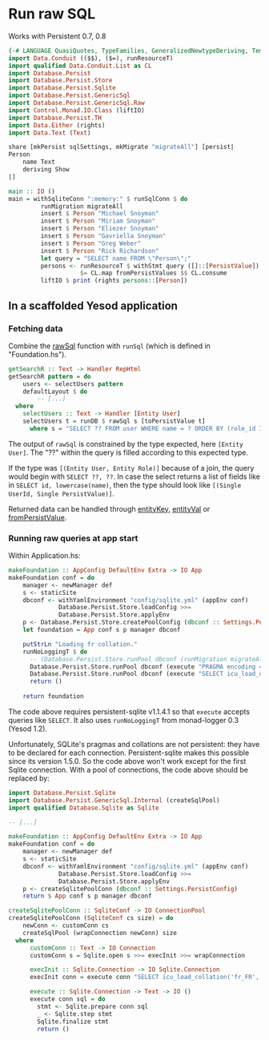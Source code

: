 # Run raw SQL

Works with Persistent 0.7, 0.8

```haskell
{-# LANGUAGE QuasiQuotes, TypeFamilies, GeneralizedNewtypeDeriving, TemplateHaskell, OverloadedStrings, FlexibleContexts, GADTs  #-}
import Data.Conduit (($$), ($=), runResourceT)
import qualified Data.Conduit.List as CL
import Database.Persist
import Database.Persist.Store
import Database.Persist.Sqlite
import Database.Persist.GenericSql
import Database.Persist.GenericSql.Raw
import Control.Monad.IO.Class (liftIO)
import Database.Persist.TH
import Data.Either (rights)
import Data.Text (Text)

share [mkPersist sqlSettings, mkMigrate "migrateAll"] [persist|
Person
    name Text
    deriving Show
|]

main :: IO ()
main = withSqliteConn ":memory:" $ runSqlConn $ do
         runMigration migrateAll
         insert $ Person "Michael Snoyman"
         insert $ Person "Miriam Snoyman"
         insert $ Person "Eliezer Snoyman"
         insert $ Person "Gavriella Snoyman"
         insert $ Person "Greg Weber"
         insert $ Person "Rick Richardson"
         let query = "SELECT name FROM \"Person\";"
         persons <- runResourceT $ withStmt query ([]::[PersistValue])
                    $= CL.map fromPersistValues $$ CL.consume
         liftIO $ print (rights persons::[Person])
```
## In a scaffolded Yesod application

### Fetching data

Combine the [rawSql](http://hackage.haskell.org/packages/archive/persistent/1.1.5.1/doc/html/Database-Persist-GenericSql.html#v:rawSql) function with `runSql` (which is defined in "Foundation.hs").

```haskell
getSearchR :: Text -> Handler RepHtml
getSearchR pattern = do
    users <- selectUsers pattern
    defaultLayout $ do
        -- [...]
  where
    selectUsers :: Text -> Handler [Entity User]
    selectUsers t = runDB $ rawSql s [toPersistValue t]
      where s = "SELECT ?? FROM user WHERE name = ? ORDER BY (role_id IS NULL) ASC, name DESC"
```
The output of `rawSql` is constrained by the type expected, here `[Entity User]`.
The "??" within the query is filled according to this expected type.

If the type was `[(Entity User, Entity Role)]` because of a join, the query would begin with `SELECT ??, ??`.
In case the select returns a list of fields like in `SELECT id, lowercase(name)`, then the type should look like `[(Single UserId, Single PersistValue)]`.

Returned data can be handled through [entityKey](http://hackage.haskell.org/packages/archive/persistent/1.1.5.1/doc/html/Database-Persist-GenericSql.html#v:Entity), [entityVal](http://hackage.haskell.org/packages/archive/persistent/1.1.5.1/doc/html/Database-Persist-GenericSql.html#v:Entity) or [fromPersistValue](http://hackage.haskell.org/packages/archive/persistent/1.1.5.1/doc/html/Database-Persist-Store.html#v:fromPersistValue).

### Running raw queries at app start

Within Application.hs:

```haskell
makeFoundation :: AppConfig DefaultEnv Extra -> IO App
makeFoundation conf = do
    manager <- newManager def
    s <- staticSite
    dbconf <- withYamlEnvironment "config/sqlite.yml" (appEnv conf)
              Database.Persist.Store.loadConfig >>=
              Database.Persist.Store.applyEnv
    p <- Database.Persist.Store.createPoolConfig (dbconf :: Settings.PersistConfig)
    let foundation = App conf s p manager dbconf

    putStrLn "Loading fr collation."
    runNoLoggingT $ do
      -- (Database.Persist.Store.runPool dbconf (runMigration migrateAll) p)
      Database.Persist.Store.runPool dbconf (execute "PRAGMA encoding = 'UTF-8'" []) p
      Database.Persist.Store.runPool dbconf (execute "SELECT icu_load_collation('fr_FR', 'french')" []) p
      return ()
    
    return foundation
```

The code above requires persistent-sqlite v1.1.4.1 so that `execute` accepts queries like `SELECT`.
It also uses `runNoLoggingT` from monad-logger 0.3 (Yesod 1.2).

Unfortunately, SQLite's pragmas and collations are not persistent: they have to be declared for each connection.
Persistent-sqlite makes this possible since its version 1.5.0.
So the code above won't work except for the first Sqlite connection.
With a pool of connections, the code above should be replaced by:

```haskell
import Database.Persist.Sqlite
import Database.Persist.GenericSql.Internal (createSqlPool)
import qualified Database.Sqlite as Sqlite

-- [...]

makeFoundation :: AppConfig DefaultEnv Extra -> IO App
makeFoundation conf = do
    manager <- newManager def
    s <- staticSite
    dbconf <- withYamlEnvironment "config/sqlite.yml" (appEnv conf)
              Database.Persist.Store.loadConfig >>=
              Database.Persist.Store.applyEnv
    p <- createSqlitePoolConn (dbconf :: Settings.PersistConfig)
    return $ App conf s p manager dbconf

createSqlitePoolConn :: SqliteConf -> IO ConnectionPool
createSqlitePoolConn (SqliteConf cs size) = do
    newConn <- customConn cs
    createSqlPool (wrapConnection newConn) size
  where
      customConn :: Text -> IO Connection
      customConn s = Sqlite.open s >>= execInit >>= wrapConnection

      execInit :: Sqlite.Connection -> IO Sqlite.Connection
      execInit conn = execute conn "SELECT icu_load_collation('fr_FR', 'french')"

      execute :: Sqlite.Connection -> Text -> IO ()
      execute conn sql = do
        stmt <- Sqlite.prepare conn sql
        _ <- Sqlite.step stmt
        Sqlite.finalize stmt
        return ()
```